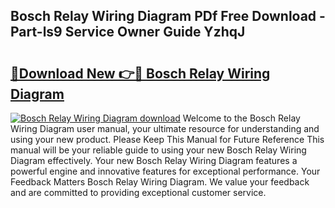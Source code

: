 ## Bosch Relay Wiring Diagram PDf Free Download - Part-ls9 Service Owner Guide YzhqJ

# <h2><a href="http://dfkr47q.blite.top/?on=Bosch+Relay+Wiring+Diagram">🔗Download New 👉🔴 Bosch Relay Wiring Diagram</a></h2>

[![Bosch Relay Wiring Diagram download](https://i.imgur.com/lujVjoI.png)](http://dfkr47q.blite.top/?on=Bosch+Relay+Wiring+Diagram)
Welcome to the Bosch Relay Wiring Diagram user manual, your ultimate resource for understanding and using your new product. Please Keep This Manual for Future Reference This manual will be your reliable guide to using your new Bosch Relay Wiring Diagram effectively. Your new Bosch Relay Wiring Diagram features a powerful engine and innovative features for exceptional performance. Your Feedback Matters Bosch Relay Wiring Diagram. We value your feedback and are committed to providing exceptional customer service.
